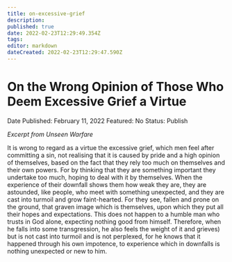 ```yaml
---
title: on-excessive-grief
description: 
published: true
date: 2022-02-23T12:29:49.354Z
tags: 
editor: markdown
dateCreated: 2022-02-23T12:29:47.590Z
---
```


# On the Wrong Opinion of Those Who Deem Excessive Grief a Virtue

Date Published: February 11, 2022
Featured: No
Status: Publish

*Excerpt from Unseen Warfare*

It is wrong to regard as a virtue the excessive grief, which men feel after committing a sin, not realising that it is caused by pride and a high opinion of themselves, based on the fact that they rely too much on themselves and their own powers. For by thinking that they are something important they undertake too much, hoping to deal with it by themselves. When the experience of their downfall shows them how weak they are, they are astounded, like people, who meet with something unexpected, and they are cast into turmoil and grow faint-hearted. For they see, fallen and prone on the ground, that graven image which is themselves, upon which they put all their hopes and expectations. This does not happen to a humble man who trusts in God alone, expecting nothing good from himself. Therefore, when he falls into some transgression, he also feels the weight of it and grieves) but is not cast into turmoil and is not perplexed, for he knows that it happened through his own impotence, to experience which in downfalls is nothing unexpected or new to him.
